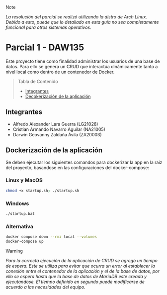 > [!NOTE]
> _La resolución del parcial se realizó utilizando la distro de Arch Linux._
> _Debido a esto, puede que lo detallado en esta guía no sea completamente funcional para otros sistemas operativos._

# Parcial 1 - DAW135

Este proyecto tiene como finalidad administrar los usuarios de una base de datos. Para ello se genera un CRUD que interactúa dinámicamente tanto a nivel local como dentro de un contenedor de Docker.

> Tabla de Contenido
> - [Integrantes](#integrantes)
> - [Decokerización de la aplicación](#dockerización-de-la-aplicación)

## Integrantes

- Alfredo Alexander Lara Guerra (LG21028)
- Cristian Armando Navarro Aguilar (NA21005)
- Darwin Geovanny Zaldaña Ávila (ZA20003)

## Dockerización de la aplicación

Se deben ejecutar los siguientes comandos para dockerizar la app en la raíz del proyecto, basandose en las configuraciones del docker-compose:

### Linux y MacOS

```bash
chmod +x startup.sh; ./startup.sh
```

### Windows
```cmd
./startup.bat
```

### Alternativa
```bash
docker compose down --rmi local --volumes
docker-compose up
```

> [!WARNING]
> _Para la correcta ejecución de la aplicación de CRUD se agregó un tiempo de espera. Este se utiliza para evitar que ocurra un error al establecer la conexión entre el contenedor de la aplicación y el de la base de datos, por ello se espera hasta que la base de datos de MariaDB este creada y ejecutandose. El tiempo definido en segundo puede modificarse de acuerdo a las necesidades del equipo._
